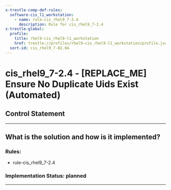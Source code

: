 ```yaml
---
x-trestle-comp-def-rules:
  software-cis_l1_workstation:
    - name: rule-cis_rhel9_7-2.4
      description: Rule for cis_rhel9_7-2.4
x-trestle-global:
  profile:
    title: rhel9-cis_rhel9-l1_workstation
    href: trestle://profiles/rhel9-cis_rhel9-l1_workstation/profile.json
  sort-id: cis_rhel9_7-02.04
---
```


# cis_rhel9_7-2.4 - \[REPLACE_ME\] Ensure No Duplicate Uids Exist (Automated)

## Control Statement

______________________________________________________________________

## What is the solution and how is it implemented?

<!-- For implementation status enter one of: implemented, partial, planned, alternative, not-applicable -->

<!-- Note that the list of rules under ### Rules: is read-only and changes will not be captured after assembly to JSON -->

<!-- Add control implementation description here for control: cis_rhel9_7-2.4 -->

### Rules:

  - rule-cis_rhel9_7-2.4

### Implementation Status: planned

______________________________________________________________________
